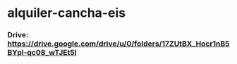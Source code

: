 # alquiler-cancha-eis

### Drive: https://drive.google.com/drive/u/0/folders/17ZUtBX_Hocr1nB5BYpl-qc08_wTJEt5l
